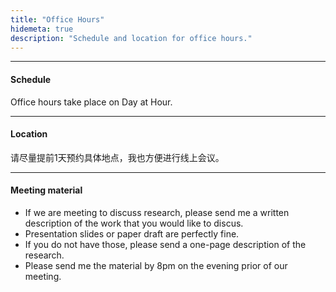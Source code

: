 ```yaml
---
title: "Office Hours"
hidemeta: true
description: "Schedule and location for office hours."
---
```


---
#### Schedule

Office hours take place on Day at Hour.

---

#### Location

请尽量提前1天预约具体地点，我也方便进行线上会议。

---

#### Meeting material

+ If we are meeting to discuss research, please send me a written description of the work that you would like to discus. 
+ Presentation slides or paper draft are perfectly fine. 
+ If you do not have those, please send a one-page description of the research. 
+ Please send me the material by 8pm on the evening prior of our meeting.